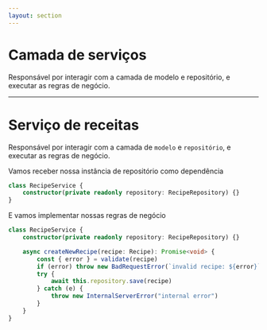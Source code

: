 ```yaml
---
layout: section
---
```


# Camada de serviços
Responsável por interagir com a camada de modelo e repositório, e executar as regras de negócio.

---

# Serviço de receitas
Responsável por interagir com a camada de `modelo` e `repositório`, e executar as regras de negócio.

<div v-click-hide>

Vamos receber nossa instância de repositório como dependência

```ts
class RecipeService {
    constructor(private readonly repository: RecipeRepository) {}
}
```

</div>

<div v-after>
E vamos implementar nossas regras de negócio

```ts {4-12}
class RecipeService {
    constructor(private readonly repository: RecipeRepository) {}

    async createNewRecipe(recipe: Recipe): Promise<void> {
        const { error } = validate(recipe)
        if (error) throw new BadRequestError(`invalid recipe: ${error}`)
        try {
            await this.repository.save(recipe)
        } catch (e) {
            throw new InternalServerError("internal error")
        }
    }
}
```

</div>